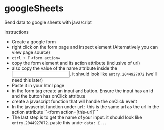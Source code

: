 # googleSheets

Send data to google sheets with javascript

instructions
* Create a google form
* right click on the form page and inspect element (Alternatively you can view page source)
* `ctrl + F` ```<form action=```
* copy the form element and its action attribute (inclusive of url)
* also copy the value of the name attribute inside the <input>. it should look like `entry.2044927072` (we'll need this later)
* Paste it in your html page
* in the form tag create an input and button. Ensure the input has an id and the button has onClick attribute
* create a javascript function that will handle the onClick event
* In the javascript function under `url:` this is the same url as the url in the action attribute ``<form action=[this-url]```
* The last step is to get the name of your input. it should look like `entry.2044927072`. paste this under `data: {...`
